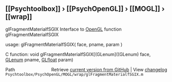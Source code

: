 ## [[Psychtoolbox]] &#8250; [[PsychOpenGL]] &#8250; [[MOGL]] &#8250; [[wrap]]

glFragmentMaterialfSGIX  Interface to [OpenGL](OpenGL) function glFragmentMaterialfSGIX  
  
usage:  glFragmentMaterialfSGIX( face, pname, param )  
  
C function:  void glFragmentMaterialfSGIX[(GLenum]((GLenum) face, [GLenum](GLenum) pname, [GLfloat](GLfloat) param)  




<div class="code_header" style="text-align:right;">
  <span style="float:left;">Path&nbsp;&nbsp;</span> <span class="counter">Retrieve <a href=
  "https://raw.github.com/Psychtoolbox-3/Psychtoolbox-3/beta/Psychtoolbox/PsychOpenGL/MOGL/wrap/glFragmentMaterialfSGIX.m">current version from GitHub</a> | View <a href=
  "https://github.com/Psychtoolbox-3/Psychtoolbox-3/commits/beta/Psychtoolbox/PsychOpenGL/MOGL/wrap/glFragmentMaterialfSGIX.m">changelog</a></span>
</div>
<div class="code">
  <code>Psychtoolbox/PsychOpenGL/MOGL/wrap/glFragmentMaterialfSGIX.m</code>
</div>

